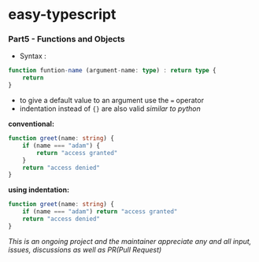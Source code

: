 # easy-typescript

### Part5 - Functions and Objects

- Syntax :

```ts
function funtion-name (argument-name: type) : return type {
    return
}
```

- to give a default value to an argument use the `=` operator
- indentation instead of `{}` are also valid _similar to python_

**conventional:**

```ts
function greet(name: string) {
	if (name === "adam") {
		return "access granted"
	}
	return "access denied"
}
```

**using indentation:**

```ts
function greet(name: string) {
	if (name === "adam") return "access granted"
	return "access denied"
}
```

_This is an ongoing project and the maintainer appreciate any and all input, issues, discussions as well as PR(Pull Request)_
